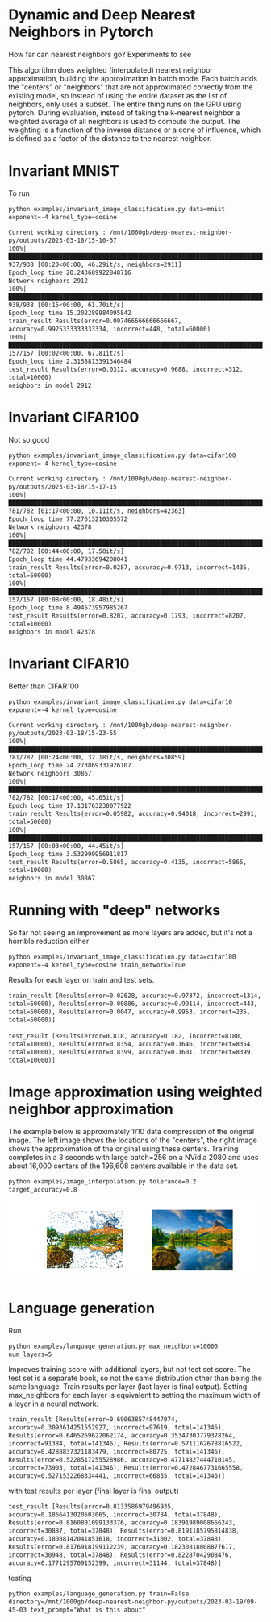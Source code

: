 # Dynamic and Deep Nearest Neighbors in Pytorch
How far can nearest neighbors go? Experiments to see

This algorithm does weighted (interpolated) nearest neighbor approximation, building the
approximation in batch mode.  Each batch adds the "centers" or "neighbors" that are not approximated correctly from the existing model, so instead of using the entire dataset as the list of neighbors, only uses a subset. The entire thing runs on the GPU using pytorch.  During evaluation, instead of taking the k-nearest neighbor a weighted average of all neighbors
is used to compute the output. The weighting is a function of the inverse distance or a cone of influence, which is defined as a factor of the distance to the nearest neighbor.

# Invariant MNIST
To run
```
python examples/invariant_image_classification.py data=mnist exponent=-4 kernel_type=cosine
```
```
Current working directory : /mnt/1000gb/deep-nearest-neighbor-py/outputs/2023-03-18/15-10-57
100%|████████████████████████████████████████████████████████████████████████████████▉| 937/938 [00:20<00:00, 46.29it/s, neighbors=2911]
Epoch_loop time 20.243689922848716
Network neighbors 2912
100%|█████████████████████████████████████████████████████████████████████████████████████████████████| 938/938 [00:15<00:00, 61.70it/s]
Epoch_loop time 15.202289984095842
train_result Results(error=0.007466666666666667, accuracy=0.9925333333333334, incorrect=448, total=60000)
100%|█████████████████████████████████████████████████████████████████████████████████████████████████| 157/157 [00:02<00:00, 67.81it/s]
Epoch_loop time 2.3158813391346484
test_result Results(error=0.0312, accuracy=0.9688, incorrect=312, total=10000)
neighbors in model 2912
```
# Invariant CIFAR100
Not so good
```
python examples/invariant_image_classification.py data=cifar100 exponent=-4 kernel_type=cosine
```
```
Current working directory : /mnt/1000gb/deep-nearest-neighbor-py/outputs/2023-03-18/15-17-15
100%|███████████████████████████████████████████████████████████████████████████████▉| 781/782 [01:17<00:00, 10.11it/s, neighbors=42363]
Epoch_loop time 77.27613210305572
Network neighbors 42378
100%|█████████████████████████████████████████████████████████████████████████████████████████████████| 782/782 [00:44<00:00, 17.58it/s]
Epoch_loop time 44.47933694208041
train_result Results(error=0.0287, accuracy=0.9713, incorrect=1435, total=50000)
100%|█████████████████████████████████████████████████████████████████████████████████████████████████| 157/157 [00:08<00:00, 18.48it/s]
Epoch_loop time 8.494573957985267
test_result Results(error=0.8207, accuracy=0.1793, incorrect=8207, total=10000)
neighbors in model 42378
```
# Invariant CIFAR10
Better than CIFAR100
```
python examples/invariant_image_classification.py data=cifar10 exponent=-4 kernel_type=cosine
```
```
Current working directory : /mnt/1000gb/deep-nearest-neighbor-py/outputs/2023-03-18/15-23-55
100%|███████████████████████████████████████████████████████████████████████████████▉| 781/782 [00:24<00:00, 32.18it/s, neighbors=30859]
Epoch_loop time 24.273869331926107
Network neighbors 30867
100%|█████████████████████████████████████████████████████████████████████████████████████████████████| 782/782 [00:17<00:00, 45.65it/s]
Epoch_loop time 17.131763230077922
train_result Results(error=0.05982, accuracy=0.94018, incorrect=2991, total=50000)
100%|█████████████████████████████████████████████████████████████████████████████████████████████████| 157/157 [00:03<00:00, 44.45it/s]
Epoch_loop time 3.532990956911817
test_result Results(error=0.5865, accuracy=0.4135, incorrect=5865, total=10000)
neighbors in model 30867
```
# Running with "deep" networks
So far not seeing an improvement as more layers are added, but it's not a horrible reduction either
```
python examples/invariant_image_classification.py data=cifar100 exponent=-4 kernel_type=cosine train_network=True
```
Results for each layer on train and test sets.
```
train_result [Results(error=0.02628, accuracy=0.97372, incorrect=1314, total=50000), Results(error=0.00886, accuracy=0.99114, incorrect=443, total=50000), Results(error=0.0047, accuracy=0.9953, incorrect=235, total=50000)]

test_result [Results(error=0.818, accuracy=0.182, incorrect=8180, total=10000), Results(error=0.8354, accuracy=0.1646, incorrect=8354, total=10000), Results(error=0.8399, accuracy=0.1601, incorrect=8399, total=10000)]
```
# Image approximation using weighted neighbor approximation
The example below is approximately 1/10 data compression of the original image.
The left image shows the locations of the "centers", the right image shows the
approximation of the original using these centers. Training completes in a 3
seconds with large batch=256 on a NVidia 2080 and uses about 16,000 centers of the
196,608 centers available in the data set.
```
python examples/image_interpolation.py tolerance=0.2 target_accuracy=0.8
```
![Image Approximation](results/NearestNeighborApproximation.png)

# Language generation
Run
```
python examples/language_generation.py max_neighbors=10000 num_layers=5
```
Improves training score with additional layers, but not test set score.  The test set is a separate book, so not the same distribution other than being the same language. Train results per layer (last layer is final output). Setting max_neighbors for
each layer is equivalent to setting the maximum width of a layer in a neural network.
```
train_result [Results(error=0.6906385748447074, accuracy=0.3093614251552927, incorrect=97619, total=141346), Results(error=0.6465269622062174, accuracy=0.35347303779378264, incorrect=91384, total=141346), Results(error=0.5711162678816522, accuracy=0.4288837321183479, incorrect=80725, total=141346), Results(error=0.5228517255528986, accuracy=0.47714827444710145, incorrect=73903, total=141346), Results(error=0.4728467731665558, accuracy=0.5271532268334441, incorrect=66835, total=141346)]
```
with test results per layer (final layer is final output)
```
test_result [Results(error=0.8133586979496935, accuracy=0.1866413020503065, incorrect=30784, total=37848), Results(error=0.8160801099133376, accuracy=0.18391989008666243, incorrect=30887, total=37848), Results(error=0.8191185795814838, accuracy=0.18088142041851618, incorrect=31002, total=37848), Results(error=0.8176918199112239, accuracy=0.18230818008877617, incorrect=30948, total=37848), Results(error=0.82287042908476, accuracy=0.1771295709152399, incorrect=31144, total=37848)]
```
testing
```
python examples/language_generation.py train=False directory=/mnt/1000gb/deep-nearest-neighbor-py/outputs/2023-03-19/09-45-03 text_prompt="What is this about"
```